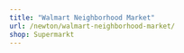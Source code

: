 ```yaml
---
title: "Walmart Neighborhood Market"
url: /newton/walmart-neighborhood-market/
shop: Supermarkt
---
```

